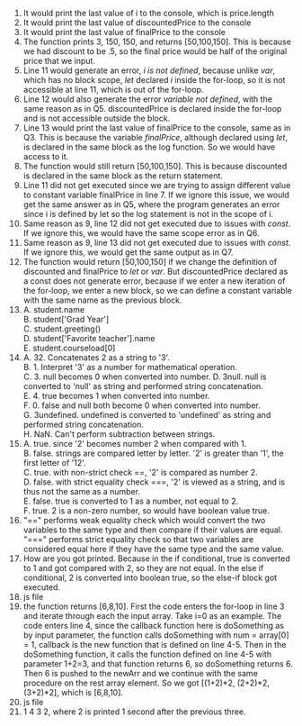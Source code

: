 1. It would print the last value of i to the console, which is price.length
2. It would print the last value of discountedPrice to the console
3. It would print the last value of finalPrice to the console
4. The function prints 3, 150, 150, and returns [50,100,150]. This is because we had discount to be .5, so the final price would be half of the original price that we input. 
5. Line 11 would generate an error, *i is not defined*, because unlike *var*, which has no block scope, *let* declared *i* inside the for-loop, so it is not accessible at line 11, which is out of the for-loop.
6. Line 12 would also generate the error *variable not defined*, with the same reason as in Q5. discountedPrice is declared inside the for-loop and is not accessible outside the block.
7. Line 13 would print the last value of finalPrice to the console, same as in Q3. This is because the variable *finalPrice*, although declared using *let*, is declared in the same block as the log function. So we would have access to it.
8. The function would still return [50,100,150]. This is because discounted is declared in the same block as the return statement. 
9. Line 11 did not get executed since we are trying to assign different value to constant variable finalPrice in line 7. If we ignore this issue, we would get the same answer as in Q5, where the program generates an error since i is defined by let so the log statement is not in the scope of i.
10. Same reason as 9, line 12 did not get executed due to issues with *const*. If we ignore this, we would have the same scope error as in Q6.
11. Same reason as 9, line 13 did not get executed due to issues with *const*. If we ignore this, we would get the same output as in Q7.
12. The function would return [50,100,150] if we change the definition of discounted and finalPrice to *let* or *var*. But discountedPrice declared as a const does not generate error, because if we enter a new iteration of the for-loop, we enter a new block, so we can define a constant variable with the same name as the previous block.
13. 
    A. student.name  
    B. student['Grad Year']  
    C. student.greeting()  
    D. student['Favorite teacher'].name  
    E. student.courseload[0]  
14. 
    A. 32. Concatenates 2 as a string to '3'.  
    B. 1. Interpret '3' as a number for mathematical operation.  
    C. 3. null becomes 0 when converted into number.
    D. 3null. null is converted to 'null' as string and performed string concatenation.  
    E. 4. true becomes 1 when converted into number.  
    F. 0. false and null both become 0 when converted into number.  
    G. 3undefined. undefined is converted to 'undefined' as string and performed string concatenation.  
    H. NaN. Can't perform subtraction between strings.  
15. 
    A. true. since '2' becomes number 2 when compared with 1.  
    B. false. strings are compared letter by letter. '2' is greater than '1', the first letter of '12'.  
    C. true. with non-strict check ==, '2' is compared as number 2.  
    D. false. with strict equality check ===, '2' is viewed as a string, and is thus not the same as a number.  
    E. false. true is converted to 1 as a number, not equal to 2.  
    F. true. 2 is a non-zero number, so would have boolean value true.  
16. "==" performs weak equality check which would convert the two variables to the same type and then compare if their values are equal. "===" performs strict equality check so that two variables are considered equal here if they have the same type and the same value.  
17. How are you got printed. Because in the if conditional, true is converted to 1 and got compared with 2, so they are not equal. In the else if conditional, 2 is converted into boolean true, so the else-if block got executed.  
18. js file
19. the function returns [6,8,10]. First the code enters the for-loop in line 3 and iterate through each the input array. Take i=0 as an example. The code enters line 4, since the callback function here is doSomething as by input parameter, the function calls doSomething with num = array[0] = 1, callback is the new function that is defined on line 4-5. Then in the doSomething function, it calls the function defined on line 4-5 with parameter 1+2=3, and that function returns 6, so doSomething returns 6. Then 6 is pushed to the newArr and we continue with the same procedure on the rest array element. So we got [(1+2)\*2, (2+2)\*2, (3+2)\*2], which is [6,8,10].
20. js file
21. 1 4 3 2, where 2 is printed 1 second after the previous three. 
